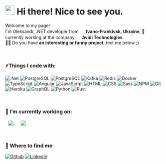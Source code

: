 <h1><img src="https://emojis.slackmojis.com/emojis/images/1531849430/4246/blob-sunglasses.gif?1531849430" width="30"/> Hi there! Nice to see you.</h1>

<p>Welcome to my page! </br> I'm Oleksandr, .NET developer from <img src="https://img.icons8.com/external-icongeek26-linear-colour-icongeek26/64/FA5252/external-Ukraine-Flag-flags-icongeek26-linear-colour-icongeek26.png" width="16"/> <b>Ivano-Frankivsk, Ukraine</b>, 🔭currently working at the company <img src="https://avidi.tech/assets/icons/favicon-32x32.png" width="16"/> <b>Avidi Technologies</b>. 
<br/>
👨‍💻 Do you have <b>an interesting or funny project</b>, text me below ;) 
</p>

<br/>
<h3>⚡Things I code with:</h3>
<p>
  <img alt=".Net" src="https://img.shields.io/badge/-.NET_Core-512BD4?style=flat-square&logo=dotnet&logoColor=white" />
  <img alt="PostgreSQL" src="https://img.shields.io/badge/-PostgreSQL-4169E1?style=flat-square&logo=postgresql&logoColor=white" />
  <img alt="PostgreSQL" src="https://img.shields.io/badge/-Microsoft_SQL_Server-CC2927?style=flat-square&logo=microsoftsqlserver&logoColor=white" />
  <img alt="Kafka" src="https://img.shields.io/badge/-Kafka-231F20?style=flat-square&logo=apachekafka&logoColor=white" />
  <img alt="Redis" src="https://img.shields.io/badge/-Redis-DC382D?style=flat-square&logo=redis&logoColor=white" />
  <img alt="Docker" src="https://img.shields.io/badge/-Docker-46a2f1?style=flat-square&logo=docker&logoColor=white" />
  <img alt="TypeScript" src="https://img.shields.io/badge/-TypeScript-007ACC?style=flat-square&logo=typescript&logoColor=white" />
  <img alt="Angular" src="https://img.shields.io/badge/-Angular-DD0031?style=flat-square&logo=angular&logoColor=white" />
  <img alt="JavaScript" src="https://img.shields.io/badge/-JavaScript-F7DF1E?style=flat-square&logo=javascript&logoColor=white" />
  <img alt="HTML" src="https://img.shields.io/badge/-HTML-E34F26?style=flat-square&logo=html5&logoColor=white" />
  <img alt="CSS" src="https://img.shields.io/badge/-CSS-1572B6?style=flat-square&logo=css3&logoColor=white" />
  <img alt="Sass" src="https://img.shields.io/badge/-SASS-CC6699?style=flat-square&logo=sass&logoColor=white" />
  <img alt="NPM" src="https://img.shields.io/badge/-NPM-CB3837?style=flat-square&logo=npm&logoColor=white" />
  <img alt="Git" src="https://img.shields.io/badge/-Git-F05032?style=flat-square&logo=git&logoColor=white" />
  <img alt="Heroku" src="https://img.shields.io/badge/-Heroku-430098?style=flat-square&logo=heroku&logoColor=white" />
  <img alt="GraphQL" src="https://img.shields.io/badge/-GraphQL-E10098?style=flat-square&logo=graphql&logoColor=white" />
  <img alt="Python" src="https://img.shields.io/badge/-Python-3776AB?style=flat-square&logo=python&logoColor=white" />
  <img alt="Rust" src="https://img.shields.io/badge/-Rust-000000?style=flat-square&logo=rust&logoColor=white" />
  
</p>

<br/>

<h3>🔭 I’m currently working on:</h2>
<p>
    <a href="https://github.com/OleksandrRapiy/Microservice.Identity" style="margin:10px" >
      <img align="center" src="https://github-readme-stats.vercel.app/api/pin/?username=OleksandrRapiy&repo=Microservice.Identity&theme=blueberry" />
    </a>
    <a href="https://github.com/OleksandrRapiy/Microservice.Data" style="margin:10px">
      <img align="center" src="https://github-readme-stats.vercel.app/api/pin/?username=OleksandrRapiy&repo=Microservice.Data&theme=blueberry" />
    </a>
</p>

<br/>

<h3>💬 Where to find me</h3>
<p>
    <a href="https://github.com/oleksandr-rapiy" target="_blank"><img alt="Github" src="https://img.shields.io/badge/GitHub-%2312100E.svg?&style=for-the-badge&logo=Github&logoColor=white" /></a>
    <a href="https://www.linkedin.com/in/oleksandr-rapiy/" target="_blank"><img alt="LinkedIn" src="https://img.shields.io/badge/linkedin-%230077B5.svg?&style=for-the-badge&logo=linkedin&logoColor=white" /></a> 
</p>
